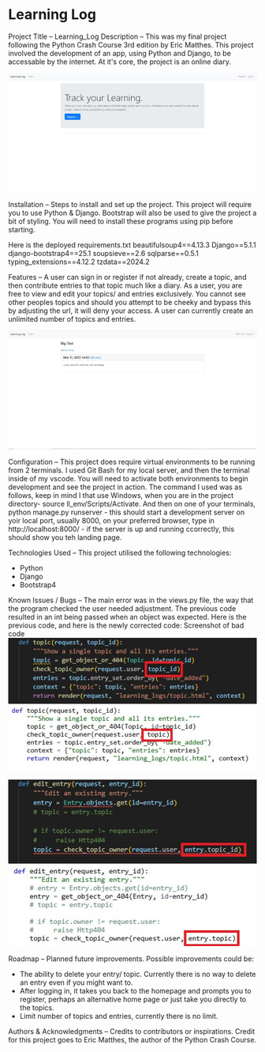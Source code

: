 # Learning Log

Project Title – Learning_Log
Description –
This was my final project following the Python Crash Course 3rd edition by Eric Matthes.
This project involved the development of an app, using Python and Django, to be accessable by the internet.
At it's core, the project is an online diary.

![Screenshot of home page](.//images/ll_homepage.jpg)

Installation – Steps to install and set up the project.
This project will require you to use Python & Django.
Bootstrap will also be used to give the project a bit of styling.
You will need to install these programs using pip before starting.

Here is the deployed requirements.txt
beautifulsoup4==4.13.3
Django==5.1.1
django-bootstrap4==25.1
soupsieve==2.6
sqlparse==0.5.1
typing_extensions==4.12.2
tzdata==2024.2

Features –
A user can sign in or register if not already, create a topic, and then contribute entries to that topic much like a diary.
As a user, you are free to view and edit your topics/ and entries exclusively.
You cannot see other peoples topics and should you attempt to be cheeky and bypass this by adjusting the url, it will deny your access.
A user can currently create an unlimited number of topics and entries.

![Screenshot of Topics page](.//images/ll_topicpage.jpg)

Configuration –
This project does require virtual environments to be running from 2 terminals. I used Git Bash for my local server, and then the terminal inside of my vscode. You will need to activate both environments to begin development and see the project in action.
The command I used was as follows, keep in mind I that use Windows, when you are in the project directory- source ll_env/Scripts/Activate. And then on one of your terminals, python manage.py runserver - this should start a development server on yoir local port, usually 8000, on your preferred browser, type in http://localhost:8000/ - if the server is up and running ccorrectly, this should show you teh landing page.

Technologies Used –
This project utilised the following technologies:

- Python
- Django
- Bootstrap4

Known Issues / Bugs –
The main error was in the views.py file, the way that the program checked the user needed adjustment. The previous code resulted in an int being passed when an object was expected. Here is the previous code, and here is the newly corrected code:
Screenshot of bad code
![Screenshot of Failing code](.//images/intcorrection.jpg)

![Screenshot of correct code](.//images/intcorrection2Edit.jpg)

Roadmap – Planned future improvements.
Possible improvements could be:

- The ability to delete your entry/ topic. Currently there is no way to delete an entry even if you might want to.
- After logging in, it takes you back to the homepage and prompts you to register, perhaps an alternative home page or just take you directly to the topics.
- Limit number of topics and entries, currently there is no limit.

Authors & Acknowledgments – Credits to contributors or inspirations.
Credit for this project goes to Eric Matthes, the author of the Python Crash Course.

